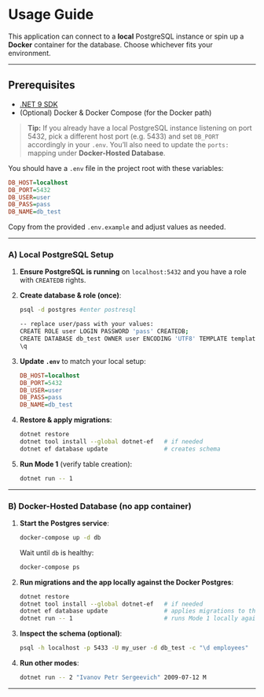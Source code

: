 # Usage Guide

This application can connect to a **local** PostgreSQL instance or spin up a **Docker** container for the database. Choose whichever fits your environment.

---

## Prerequisites

* [.NET 9 SDK](https://dotnet.microsoft.com/download)
* (Optional) Docker & Docker Compose (for the Docker path)

> **Tip:** If you already have a local PostgreSQL instance listening on port 5432, pick a different host port (e.g. 5433) and set `DB_PORT` accordingly in your `.env`. You’ll also need to update the `ports:` mapping under **Docker-Hosted Database**.

You should have a `.env` file in the project root with these variables:

```ini
DB_HOST=localhost
DB_PORT=5432
DB_USER=user
DB_PASS=pass
DB_NAME=db_test
```

Copy from the provided `.env.example` and adjust values as needed.

---

### A) Local PostgreSQL Setup

1. **Ensure PostgreSQL is running** on `localhost:5432` and you have a role with `CREATEDB` rights.

2. **Create database & role (once)**:

   ```bash
   psql -d postgres #enter postresql

   -- replace user/pass with your values:
   CREATE ROLE user LOGIN PASSWORD 'pass' CREATEDB;
   CREATE DATABASE db_test OWNER user ENCODING 'UTF8' TEMPLATE template0;
   \q
   ```

3. **Update `.env`** to match your local setup:

   ```ini
   DB_HOST=localhost
   DB_PORT=5432
   DB_USER=user
   DB_PASS=pass
   DB_NAME=db_test
   ```

4. **Restore & apply migrations**:

   ```bash
   dotnet restore
   dotnet tool install --global dotnet-ef   # if needed
   dotnet ef database update                # creates schema
   ```

5. **Run Mode 1** (verify table creation):

   ```bash
   dotnet run -- 1
   ```

---

### B) Docker-Hosted Database (no app container)

1. **Start the Postgres service**:

   ```bash
   docker-compose up -d db
   ```

   Wait until `db` is healthy:

   ```bash
   docker-compose ps
   ```

2. **Run migrations and the app locally against the Docker Postgres**:

   ```bash
   dotnet restore
   dotnet tool install --global dotnet-ef   # if needed
   dotnet ef database update                # applies migrations to the Docker DB
   dotnet run -- 1                          # runs Mode 1 locally against Docker DB
   ```

3. **Inspect the schema (optional)**:

   ```bash
   psql -h localhost -p 5433 -U my_user -d db_test -c "\d employees"
   ```

3. **Run other modes**:

   ```bash
   dotnet run -- 2 "Ivanov Petr Sergeevich" 2009-07-12 M
   ```

---
